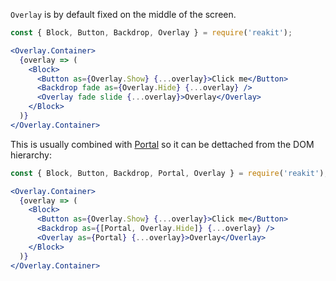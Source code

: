 `Overlay` is by default fixed on the middle of the screen.

```jsx
const { Block, Button, Backdrop, Overlay } = require('reakit');

<Overlay.Container>
  {overlay => (
    <Block>
      <Button as={Overlay.Show} {...overlay}>Click me</Button>
      <Backdrop fade as={Overlay.Hide} {...overlay} />
      <Overlay fade slide {...overlay}>Overlay</Overlay>
    </Block>
  )}
</Overlay.Container>
```

This is usually combined with [Portal](../Portal/Portal.md) so it can be dettached from the DOM hierarchy:

```jsx
const { Block, Button, Backdrop, Portal, Overlay } = require('reakit');

<Overlay.Container>
  {overlay => (
    <Block>
      <Button as={Overlay.Show} {...overlay}>Click me</Button>
      <Backdrop as={[Portal, Overlay.Hide]} {...overlay} />
      <Overlay as={Portal} {...overlay}>Overlay</Overlay>
    </Block>
  )}
</Overlay.Container>
```
